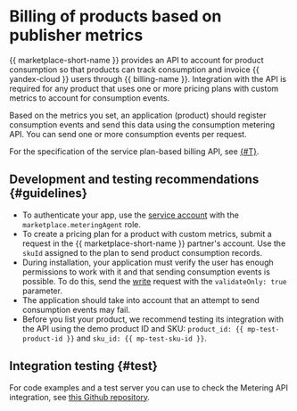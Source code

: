 # Billing of products based on publisher metrics

{{ marketplace-short-name }} provides an API to account for product consumption so that products can track consumption and invoice {{ yandex-cloud }} users through {{ billing-name }}. Integration with the API is required for any product that uses one or more pricing plans with custom metrics to account for consumption events.

Based on the metrics you set, an application (product) should register consumption events and send this data using the consumption metering API. You can send one or more consumption events per request.

For the specification of the service plan-based billing API, see [{#T}](../api-ref/index.md).

## Development and testing recommendations {#guidelines}

* To authenticate your app, use the [service account](../../iam/concepts/users/service-accounts.md) with the `marketplace.meteringAgent` role.
* To create a pricing plan for a product with custom metrics, submit a request in the {{ marketplace-short-name }} partner's account. Use the `skuId` assigned to the plan to send product consumption records.
* During installation, your application must verify the user has enough permissions to work with it and that sending consumption events is possible. To do this, send the [write](../api-ref/ImageProductUsage/write.md) request with the `validateOnly: true` parameter.
* The application should take into account that an attempt to send consumption events may fail.
* Before you list your product, we recommend testing its integration with the API using the demo product ID and SKU: `product_id: {{ mp-test-product-id }}` and `sku_id: {{ mp-test-sku-id }}`.

## Integration testing {#test}

For code examples and a test server you can use to check the Metering API integration, see [this Github repository](https://github.com/yandex-cloud-examples/yc-marketplace-api-usage-examples/blob/main/metering/README.md).
